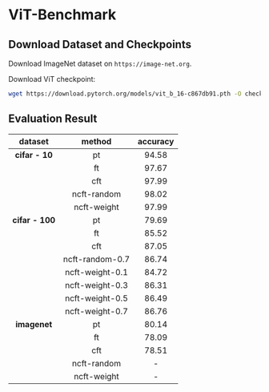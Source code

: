 # ViT-Benchmark

## Download Dataset and Checkpoints

Download ImageNet dataset on `https://image-net.org`.

Download ViT checkpoint:

```sh
wget https://download.pytorch.org/models/vit_b_16-c867db91.pth -O checkpoints/vit_b_16.pth
```

## Evaluation Result

| dataset | method | accuracy |
|:----:|:----:|:----:|
| **cifar - 10** | pt | 94.58 |
| | ft | 97.67 |
| | cft | 97.99 |
| | ncft-random | 98.02 |
| | ncft-weight | 97.99 |
| **cifar - 100** | pt | 79.69 |
| | ft | 85.52 |
| | cft | 87.05 |
| | ncft-random-0.7 | 86.74 |
| | ncft-weight-0.1 | 84.72 |
| | ncft-weight-0.3 | 86.31 |
| | ncft-weight-0.5 | 86.49 |
| | ncft-weight-0.7 | 86.76 |
| **imagenet** | pt | 80.14 |
| | ft | 78.09 |
| | cft | 78.51 |
| | ncft-random | - |
| | ncft-weight | - |